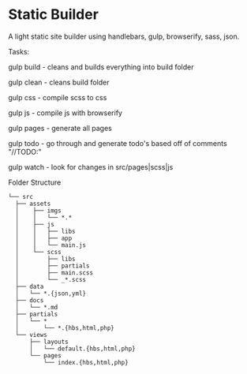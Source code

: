 # Static Builder

A light static site builder using handlebars, gulp, browserify, sass, json.


Tasks:

gulp build - cleans and builds everything into build folder

gulp clean - cleans build folder

gulp css - compile scss to css

gulp js - compile js with browserify

gulp pages - generate all pages

gulp todo - go through and generate todo's based off of comments "//TODO:"

gulp watch - look for changes in src/pages|scss|js


Folder Structure

```
└── src
  ├── assets
  │    ├── imgs
  │    │   └── *.*
  │    ├── js
  │    │   ├── libs
  │    │   ├── app
  │    │   └── main.js
  │    └── scss
  │        ├── libs
  │        ├── partials
  │        ├── main.scss
  │        └── _*.scss
  ├── data
  │   └── *.{json,yml}
  ├── docs
  │   └── *.md
  ├── partials
  │   └── *
  │       └── *.{hbs,html,php}
  └── views
      ├── layouts
      │   └── default.{hbs,html,php}
      └── pages
          └── index.{hbs,html,php}
```
